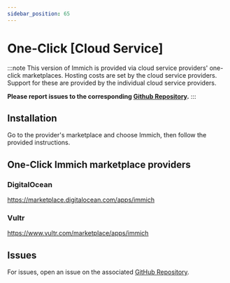 ```yaml
---
sidebar_position: 65
---
```


# One-Click [Cloud Service]

:::note
This version of Immich is provided via cloud service providers' one-click marketplaces. Hosting costs are set by the cloud service providers.
Support for these are provided by the individual cloud service providers.

**Please report issues to the corresponding [Github Repository][github].**
:::

## Installation

Go to the provider's marketplace and choose Immich, then follow the provided instructions.

## One-Click Immich marketplace providers

### DigitalOcean

https://marketplace.digitalocean.com/apps/immich

### Vultr

https://www.vultr.com/marketplace/apps/immich

## Issues

For issues, open an issue on the associated [GitHub Repository][github].

[github]: https://github.com/immich-app/immich/

